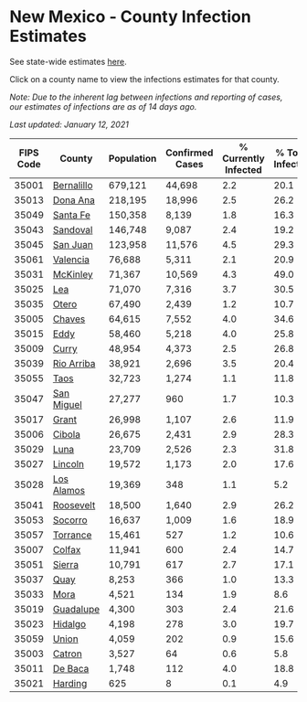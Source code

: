 # New Mexico - County Infection Estimates

See state-wide estimates [here](/infections/us-nm).

Click on a county name to view the infections estimates for that county.

*Note: Due to the inherent lag between infections and reporting of cases, our estimates of infections are as of 14 days ago.*

*Last updated: January 12, 2021*

|   FIPS Code |                   County |   Population |   Confirmed Cases |   % Currently Infected |   % Total Infected |
|-------------|--------------------------|--------------|-------------------|------------------------|--------------------|
|       35001 | [Bernalillo](bernalillo) |      679,121 |            44,698 |                    2.2 |               20.1 |
|       35013 |     [Dona Ana](dona-ana) |      218,195 |            18,996 |                    2.5 |               26.2 |
|       35049 |     [Santa Fe](santa-fe) |      150,358 |             8,139 |                    1.8 |               16.3 |
|       35043 |     [Sandoval](sandoval) |      146,748 |             9,087 |                    2.4 |               19.2 |
|       35045 |     [San Juan](san-juan) |      123,958 |            11,576 |                    4.5 |               29.3 |
|       35061 |     [Valencia](valencia) |       76,688 |             5,311 |                    2.1 |               20.9 |
|       35031 |     [McKinley](mckinley) |       71,367 |            10,569 |                    4.3 |               49.0 |
|       35025 |               [Lea](lea) |       71,070 |             7,316 |                    3.7 |               30.5 |
|       35035 |           [Otero](otero) |       67,490 |             2,439 |                    1.2 |               10.7 |
|       35005 |         [Chaves](chaves) |       64,615 |             7,552 |                    4.0 |               34.6 |
|       35015 |             [Eddy](eddy) |       58,460 |             5,218 |                    4.0 |               25.8 |
|       35009 |           [Curry](curry) |       48,954 |             4,373 |                    2.5 |               26.8 |
|       35039 | [Rio Arriba](rio-arriba) |       38,921 |             2,696 |                    3.5 |               20.4 |
|       35055 |             [Taos](taos) |       32,723 |             1,274 |                    1.1 |               11.8 |
|       35047 | [San Miguel](san-miguel) |       27,277 |               960 |                    1.7 |               10.3 |
|       35017 |           [Grant](grant) |       26,998 |             1,107 |                    2.6 |               11.9 |
|       35006 |         [Cibola](cibola) |       26,675 |             2,431 |                    2.9 |               28.3 |
|       35029 |             [Luna](luna) |       23,709 |             2,526 |                    2.3 |               31.8 |
|       35027 |       [Lincoln](lincoln) |       19,572 |             1,173 |                    2.0 |               17.6 |
|       35028 | [Los Alamos](los-alamos) |       19,369 |               348 |                    1.1 |                5.2 |
|       35041 |   [Roosevelt](roosevelt) |       18,500 |             1,640 |                    2.9 |               26.2 |
|       35053 |       [Socorro](socorro) |       16,637 |             1,009 |                    1.6 |               18.9 |
|       35057 |     [Torrance](torrance) |       15,461 |               527 |                    1.2 |               10.6 |
|       35007 |         [Colfax](colfax) |       11,941 |               600 |                    2.4 |               14.7 |
|       35051 |         [Sierra](sierra) |       10,791 |               617 |                    2.7 |               17.1 |
|       35037 |             [Quay](quay) |        8,253 |               366 |                    1.0 |               13.3 |
|       35033 |             [Mora](mora) |        4,521 |               134 |                    1.9 |                8.6 |
|       35019 |   [Guadalupe](guadalupe) |        4,300 |               303 |                    2.4 |               21.6 |
|       35023 |       [Hidalgo](hidalgo) |        4,198 |               278 |                    3.0 |               19.7 |
|       35059 |           [Union](union) |        4,059 |               202 |                    0.9 |               15.6 |
|       35003 |         [Catron](catron) |        3,527 |                64 |                    0.6 |                5.8 |
|       35011 |       [De Baca](de-baca) |        1,748 |               112 |                    4.0 |               18.8 |
|       35021 |       [Harding](harding) |          625 |                 8 |                    0.1 |                4.9 |